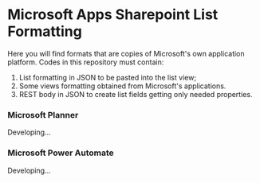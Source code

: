 # Microsoft Apps Sharepoint List Formatting
Here you will find formats that are copies of Microsoft's own application platform.
Codes in this repository must contain:
1. List formatting in JSON to be pasted into the list view;
2. Some views formatting obtained from Microsoft's applications.
3. REST body in JSON to create list fields getting only needed properties.
### Microsoft Planner
Developing...
### Microsoft Power Automate
Developing...